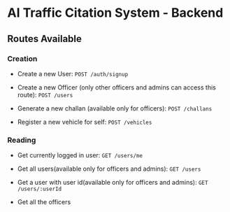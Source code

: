 # AI Traffic Citation System - Backend

## Routes Available

### Creation

- Create a new User: `POST /auth/signup`

- Create a new Officer (only other officers and admins can access this route): `POST /users`

- Generate a new challan (available only for officers): `POST /challans`

- Register a new vehicle for self: `POST /vehicles`

### Reading

- Get currently logged in user: `GET /users/me`

- Get all users(available only for officers and admins): `GET /users`

- Get a user with user id(available only for officers and admins): `GET /users/:userId`

- Get all the officers
